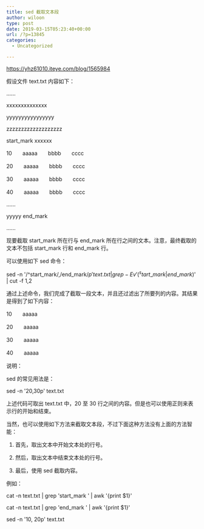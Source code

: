 ```yaml
---
title: sed 截取文本段
author: wiloon
type: post
date: 2019-03-15T05:23:40+00:00
url: /?p=13845
categories:
  - Uncategorized

---
```

https://yhz61010.iteye.com/blog/1565984

假设文件 text.txt 内容如下：

......
  
xxxxxxxxxxxxxx
  
yyyyyyyyyyyyyyyy
  
zzzzzzzzzzzzzzzzzzz
  
start_mark xxxxxx
  
10　　aaaaa　　bbbb　　cccc
  
20　　aaaaa　　bbbb　　cccc
  
30　　aaaaa　　bbbb　　cccc
  
40　　aaaaa　　bbbb　　cccc
  
......
  
yyyyy end_mark
  
......

现要截取 start\_mark 所在行与 end\_mark 所在行之间的文本。注意，最终截取的文本不包括 start\_mark 行和 end\_mark 行。

可以使用如下 sed 命令：

sed -n '/^start\_mark/,/end\_mark$/p' text.txt | grep -Ev '(^start\_mark|end\_mark$)' | cut -f 1,2

通过上述命令，我们完成了截取一段文本，并且还过滤出了所要列的内容。其结果是得到了如下内容：

10　　aaaaa
  
20　　aaaaa
  
30　　aaaaa
  
40　　aaaaa

说明：
  
sed 的常见用法是：

sed -n '20,30p' text.txt

上述代码可取出 text.txt 中，20 至 30 行之间的内容。但是也可以使用正则来表示行的开始和结束。

当然，也可以使用如下方法来截取文本段，不过下面这种方法没有上面的方法智能：
  
1. 首先，取出文本中开始文本处的行号。
  
2. 然后，取出文本中结束文本处的行号。
  
3. 最后，使用 sed 截取内容。

例如：
  
cat -n text.txt | grep 'start_mark ' | awk '{print $1}'
  
cat -n text.txt | grep 'end_mark ' | awk '{print $1}'
  
sed -n '10, 20p' text.txt